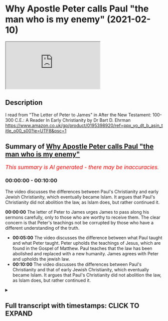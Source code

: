 # Why Apostle Peter calls Paul "the man who is my enemy" (2021-02-10)

<iframe loading='lazy' allow='autoplay' src='https://www.youtube.com/embed/q2YreJXbbaM'></iframe>

## Description

I read from "The Letter of Peter to James" in After the New Testament: 100-300 C.E.: A Reader In Early Christianity by Dr Bart D. Ehrman https://www.amazon.co.uk/gp/product/0195398920/ref=ppx_yo_dt_b_asin_title_o00_s00?ie=UTF8&psc=1

## Summary of [Why Apostle Peter calls Paul "the man who is my enemy"](https://www.youtube.com/watch?v=q2YreJXbbaM)


*<span style="color:red; font-size:125%">This summary is AI generated - there may be inaccuracies</span>. [](/)*

### <a onclick="modifyYTiframeseektime('0')">00:00:00</a> - <a onclick="modifyYTiframeseektime('600')">00:10:00</a>

The video discusses the differences between Paul's Christianity and early Jewish Christianity, which eventually became Islam. It argues that Paul's Christianity did not abolition the law, as Islam does, but rather continued it.

**<a onclick="modifyYTiframeseektime('0')">00:00:00</a>** The letter of Peter to James urges James to pass along his sermons carefully, only to those who are worthy to receive them. The clear concern is that Peter's teachings not be corrupted by those who have a different understanding of the truth.
* **<a onclick="modifyYTiframeseektime('300')">00:05:00</a>** The video discusses the difference between what Paul taught and what Peter taught. Peter upholds the teachings of Jesus, which are found in the Gospel of Matthew. Paul teaches that the law has been abolished and replaced with a new humanity. James agrees with Peter and upholds the jewish law.
* **<a onclick="modifyYTiframeseektime('600')">00:10:00</a>** The video discusses the differences between Paul's Christianity and that of early Jewish Christianity, which eventually became Islam. It argues that Paul's Christianity did not abolition the law, as Islam does, but rather continued it.

<details><summary><h2>Full transcript with timestamps: CLICK TO EXPAND</h2></summary>

<a onclick="modifyYTiframeseektime('1')">0:00:01</a> i haven't been to a book shop for months but 
thankfully i do still get books sent to me from    
<a onclick="modifyYTiframeseektime('7')">0:00:07</a> amazon and this tome arrived today in the post 
it's called " After the New Testament : A Reader    
<a onclick="modifyYTiframeseektime('15')">0:00:15</a> in Early Christianity " 100 to 300 C.E (common era) 
A.D by Bart Ehrman . and this is published by Oxford    
<a onclick="modifyYTiframeseektime('25')">0:00:25</a> university press and i said right it's a little 
gem this actually . and it says on the back cover :   
<a onclick="modifyYTiframeseektime('32')">0:00:32</a> revealing the rich diversity of the early 
christian movement . this book brings together    
<a onclick="modifyYTiframeseektime('37')">0:00:37</a> an extensive collection of texts from the 
second and third centuries both orthodox    
<a onclick="modifyYTiframeseektime('43')">0:00:43</a> and heterodox (in inverted commas) selections 
include the writings of the apostolic fathers ,  
<a onclick="modifyYTiframeseektime('49')">0:00:49</a> the writings of Nag Hammadi , the early 
pseudopigrapha , martyrologies , anti-jewish  
<a onclick="modifyYTiframeseektime('55')">0:00:55</a> tract dates , hysteriologies , canon list church 
orders , liturgical texts and theological treaties .  
<a onclick="modifyYTiframeseektime('62')">0:01:02</a> featuring large textual excerpts , entire documents 
wherever possible , concise introductions and lucid    
<a onclick="modifyYTiframeseektime('69')">0:01:09</a> up-to-date translations . this is ideal for courses 
in early christianity , christian origins and early    
<a onclick="modifyYTiframeseektime('76')">0:01:16</a> church history . and indeed it's got some rave 
reviews from academics on the back and  
<a onclick="modifyYTiframeseektime('85')">0:01:25</a> looking through this i just wanted to share with 
you some of the letters written by  
<a onclick="modifyYTiframeseektime('91')">0:01:31</a> so-called jewish christians and these are not 
people who followed the apostle paul but continued    
<a onclick="modifyYTiframeseektime('97')">0:01:37</a> to obey the jewish law to all intents and purposes 
they were jews who accepted jesus as the messiah ,  
<a onclick="modifyYTiframeseektime('102')">0:01:42</a> as a human messiah and as a prophet . one 
of the texts is the gospel of the ebionites    
<a onclick="modifyYTiframeseektime('109')">0:01:49</a> which i'm not going to read today but because 
i want to look at a letter i wasn't really  
<a onclick="modifyYTiframeseektime('115')">0:01:55</a> familiar with it's called " the letter of Peter to 
James and its reception " and i'll just read to you    
<a onclick="modifyYTiframeseektime('122')">0:02:02</a> what Bart Ehrman has to say about it 
and then i'll read a couple of extracts    
<a onclick="modifyYTiframeseektime('127')">0:02:07</a> from the letter because it's really really 
interesting . if you're interested in the    
<a onclick="modifyYTiframeseektime('132')">0:02:12</a> great diversity of doctrine and faith in early 
christianities to such a degree that you could    
<a onclick="modifyYTiframeseektime('137')">0:02:17</a> even speak of early christianities plural . people 
have very very different beliefs about the law ,  
<a onclick="modifyYTiframeseektime('144')">0:02:24</a> about Jesus , about god or even if there was 
one god , maybe more there's more than one god    
<a onclick="modifyYTiframeseektime('148')">0:02:28</a> anyway that's a different subject .
in the letter of Peter to James  
<a onclick="modifyYTiframeseektime('155')">0:02:35</a> this introduction is by Bart Ehrman he says : the 
letter of Peter to James is one of a number of    
<a onclick="modifyYTiframeseektime('159')">0:02:39</a> early christian writings produced in the name of 
Jesus disciple Simon Peter . it does not survive    
<a onclick="modifyYTiframeseektime('167')">0:02:47</a> as an independently a transmitted letter but 
only as the preface to the homilies of clement    
<a onclick="modifyYTiframeseektime('174')">0:02:54</a> a collection of stories and sermons by clement of 
Rome . the account of its reception    
<a onclick="modifyYTiframeseektime('181')">0:03:01</a> by James (that's the brother of Jesus and leader 
of the church in Jerusalem) is also part of this    
<a onclick="modifyYTiframeseektime('187')">0:03:07</a> preface . the date of the composition of these works 
is difficult to determine but they are probably to    
<a onclick="modifyYTiframeseektime('193')">0:03:13</a> be situated in the early 3rd century . the letter of 
Peter urges James to pass along the accompanying    
<a onclick="modifyYTiframeseektime('201')">0:03:21</a> sermons carefully and only to those who are 
worthy to receive them . the clear concern is    
<a onclick="modifyYTiframeseektime('208')">0:03:28</a> that Peter's teachings not be corrupted by those 
who have a different understanding of the truth .  
<a onclick="modifyYTiframeseektime('214')">0:03:34</a> both the letter and the reception are jewish 
christian writings as seen in their emphasis on    
<a onclick="modifyYTiframeseektime('221')">0:03:41</a> emulating the actions of Moses on keeping the 
law and on opposition to the person Peter calls    
<a onclick="modifyYTiframeseektime('229')">0:03:49</a> the man who is my enemy commonly understood 
to be none other than the apostle Paul .  
<a onclick="modifyYTiframeseektime('236')">0:03:56</a> who taught that salvation comes 
to all people jew and gentile    
<a onclick="modifyYTiframeseektime('240')">0:04:00</a> apart from following the law of moses and 
who urged gentiles not to be circumcised .  
<a onclick="modifyYTiframeseektime('247')">0:04:07</a> you see in the letter of galatians he talks 
about that : Paul's notion stood in sharp contrast    
<a onclick="modifyYTiframeseektime('253')">0:04:13</a> to the views of jewish christians like 
the ebionites as seen here for example    
<a onclick="modifyYTiframeseektime('258')">0:04:18</a> in the insistence by James the brother of Jesus 
himself that only one who has been circumcised is    
<a onclick="modifyYTiframeseektime('266')">0:04:26</a> a believing christian . so that's Bart Ehrman's 
introduction . and the letter of James begins    
<a onclick="modifyYTiframeseektime('272')">0:04:32</a> so the letter of Peter to James begins : Peter 
to James the lord and bishop of the holy church    
<a onclick="modifyYTiframeseektime('280')">0:04:40</a> peace be with you always from the 
father of all through Jesus christ  
<a onclick="modifyYTiframeseektime('285')">0:04:45</a> knowing well that you my brother eagerly take 
pains about what is for the benefit of us all .  
<a onclick="modifyYTiframeseektime('291')">0:04:51</a> i earnestly beseech you  
not to pass on to anyone of the gentiles   
<a onclick="modifyYTiframeseektime('299')">0:04:59</a> the books of my preachings which i 
hear forward to you . and of course we    
<a onclick="modifyYTiframeseektime('304')">0:05:04</a> know in Matthew's gospel that Jesus said 
that he was only sent to the lost sheep    
<a onclick="modifyYTiframeseektime('309')">0:05:09</a> of the house of Israel and Peter here is saying in 
effect that he was only sent to preach to the jews .  
<a onclick="modifyYTiframeseektime('317')">0:05:17</a> nor to anyone of our own tribe before probation .
(so even to the jews they have to be tested  
<a onclick="modifyYTiframeseektime('322')">0:05:22</a> first) . but if someone worthy of them has been 
examined and found to be worthy then you may    
<a onclick="modifyYTiframeseektime('330')">0:05:30</a> hand over to him in the same way as Moses handed 
over his office of a teacher to the seventy . so  
<a onclick="modifyYTiframeseektime('338')">0:05:38</a> here is Peter comparing himself with Moses the 
jewish prophet . and then skipping to chapter two  
<a onclick="modifyYTiframeseektime('349')">0:05:49</a> the letter of Peter to James says : in order 
now that the same may also take place among us    
<a onclick="modifyYTiframeseektime('357')">0:05:57</a> hand over the books of my preaching in the same 
mysterious way to our 70 brethren that they may    
<a onclick="modifyYTiframeseektime('363')">0:06:03</a> prepare those who are candidates for positions 
as teachers . for if we do not proceed in this way ,    
<a onclick="modifyYTiframeseektime('371')">0:06:11</a> our word of truth will be split into many options .
this i do not know as a prophet but i have already  
<a onclick="modifyYTiframeseektime('379')">0:06:19</a> the beginning of the evil before 
me . for some among the gentiles have rejected my    
<a onclick="modifyYTiframeseektime('387')">0:06:27</a> lawful preaching and have preferred a lawless 
and absurd doctrine of the man who is my enemy .  
<a onclick="modifyYTiframeseektime('395')">0:06:35</a> so this is Peter talking about Paul referring to 
him as the lawless and absurd doctrine of the man    
<a onclick="modifyYTiframeseektime('403')">0:06:43</a> who is my enemy . and indeed some have attempted 
whilst i am still alive to distort my words  
<a onclick="modifyYTiframeseektime('410')">0:06:50</a> by interpretations of many sorts as if i taught 
the disillusion of the law and although i was of    
<a onclick="modifyYTiframeseektime('417')">0:06:57</a> this opinion did not express it openly but that 
may God forbid . so Peter is absolutely rejecting    
<a onclick="modifyYTiframeseektime('426')">0:07:06</a> the idea that openly or in a private way that 
he rejected the law . now he upheld the law of Moses  
<a onclick="modifyYTiframeseektime('433')">0:07:13</a> (he says) . and god forbid that i should have preached 
anything other than that (he says) . for to do such  
<a onclick="modifyYTiframeseektime('439')">0:07:19</a> a thing means to act contrary to the law of god 
which was made known by Moses and was confirmed by  
<a onclick="modifyYTiframeseektime('446')">0:07:26</a> our lord in in its everlasting continuance . so he's 
saying here that Jesus himself taught that the law    
<a onclick="modifyYTiframeseektime('454')">0:07:34</a> would continue , the jewish law should be obeyed . for 
he said the heaven and the earth will pass away  
<a onclick="modifyYTiframeseektime('462')">0:07:42</a> but one jot or tittle shall not pass away 
from the law . now this is a quote from     
<a onclick="modifyYTiframeseektime('469')">0:07:49</a> Matthew 24 to 35 and 5 18. there's two verses 
there in Matthew . that's pretty clear so    
<a onclick="modifyYTiframeseektime('478')">0:07:58</a> ending that there and just reminding ourselves of 
what Paul taught in his letter to the ephesians  
<a onclick="modifyYTiframeseektime('487')">0:08:07</a> Paul says : he Jesus has abolished the law with 
its commandments and ordinances so that he might    
<a onclick="modifyYTiframeseektime('493')">0:08:13</a> create in himself one new humanity in the place 
of two thus making peace . so he believes that jesus    
<a onclick="modifyYTiframeseektime('501')">0:08:21</a> taught the abolition of the law even though in 
Matthew's gospel chapter 5 verse 17 he says do not    
<a onclick="modifyYTiframeseektime('507')">0:08:27</a> think i have come to abolish the law . i have not 
come to abolish it but to fulfill . so the precise    
<a onclick="modifyYTiframeseektime('512')">0:08:32</a> opposite of what Paul is teaching . and in this 
letter of Peter to James , Peter is crystal clear    
<a onclick="modifyYTiframeseektime('519')">0:08:39</a> that he himself upholds that teaching of 
Jesus which we see in Matthew's gospel    
<a onclick="modifyYTiframeseektime('525')">0:08:45</a> and calling Paul who is my enemy . i 
think that's probably enough for now , now i just    
<a onclick="modifyYTiframeseektime('535')">0:08:55</a> we ought to say and Bart Ehrman would 
doubtless say and i would agree with him    
<a onclick="modifyYTiframeseektime('540')">0:09:00</a> i don't think this letter is actually 
from the historical Peter to James .  
<a onclick="modifyYTiframeseektime('547')">0:09:07</a> for a start people like all of virtually , all 
of Jesus disciples what we would perhaps call    
<a onclick="modifyYTiframeseektime('552')">0:09:12</a> today peasants . they were uneducated and in fact 
there's a verse in acts and the sanhedrin actually    
<a onclick="modifyYTiframeseektime('558')">0:09:18</a> says that they are untutored , they are uneducated 
people . they didn't go to galilean university    
<a onclick="modifyYTiframeseektime('565')">0:09:25</a> and learn how to read and write , they couldn't 
read , they couldn't write , they weren't in a    
<a onclick="modifyYTiframeseektime('569')">0:09:29</a> position to write letters and neither was James .
so i think that this is even though it's not by  
<a onclick="modifyYTiframeseektime('577')">0:09:37</a> Peter nevertheless it does reflect the views 
i think of jewish christianity and very likely    
<a onclick="modifyYTiframeseektime('585')">0:09:45</a> would be Peter's view as well historically . so 
even though it's not by him i think it probably    
<a onclick="modifyYTiframeseektime('591')">0:09:51</a> faithfully reflects the historical Peter's own 
views and definitely reflects the reviews of    
<a onclick="modifyYTiframeseektime('597')">0:09:57</a> James because even in the new testament in acts 
it has james clearly upholding the jewish law . so  
<a onclick="modifyYTiframeseektime('605')">0:10:05</a> this is a very different kind of christianity than 
you'll hear preached about today in the churches .  
<a onclick="modifyYTiframeseektime('611')">0:10:11</a> it's very different from Paul's christianity 
but it bears witness to the great diversity of  
<a onclick="modifyYTiframeseektime('617')">0:10:17</a> christianities we see in the early centuries .
jewish christianity ultimately became extinct  
<a onclick="modifyYTiframeseektime('624')">0:10:24</a> perhaps to be reborn as islam , as another text i 
quoted another video once said : islam in a sense    
<a onclick="modifyYTiframeseektime('631')">0:10:31</a> carries that same belief about Jesus being 
a prophet , a messiah not god and teaching in  
<a onclick="modifyYTiframeseektime('640')">0:10:40</a> the main the continuance of the jewish law 
and not teaching its abolition as Paul did .  
<a onclick="modifyYTiframeseektime('645')">0:10:45</a> anyway , i hope that was of 
some interest . until next time  

</details>

